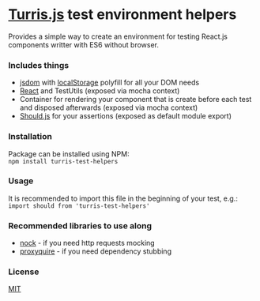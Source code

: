 # [Turris.js](https://github.com/turrisjs) test environment helpers

Provides a simple way to create an environment for testing React.js components writter with ES6 without browser.  

### Includes things

- [jsdom](https://github.com/tmpvar/jsdom) with [localStorage](https://github.com/lmaccherone/node-localstorage) polyfill for all your DOM needs
- [React](https://facebook.github.io/react/) and TestUtils (exposed via mocha context)
- Container for rendering your component that is create before each test and disposed afterwards (exposed via mocha context)
- [Should.js](https://github.com/shouldjs/should.js) for your assertions (exposed as default module export)

### Installation

Package can be installed using NPM:  
`npm install turris-test-helpers`

### Usage

It is recommended to import this file in the beginning of your test, e.g.:  
`import should from 'turris-test-helpers'`

### Recommended libraries to use along

* [nock](https://github.com/pgte/nock) - if you need http requests mocking
* [proxyquire](https://github.com/thlorenz/proxyquire) - if you need dependency stubbing

### License

[MIT](http://opensource.org/licenses/MIT)
